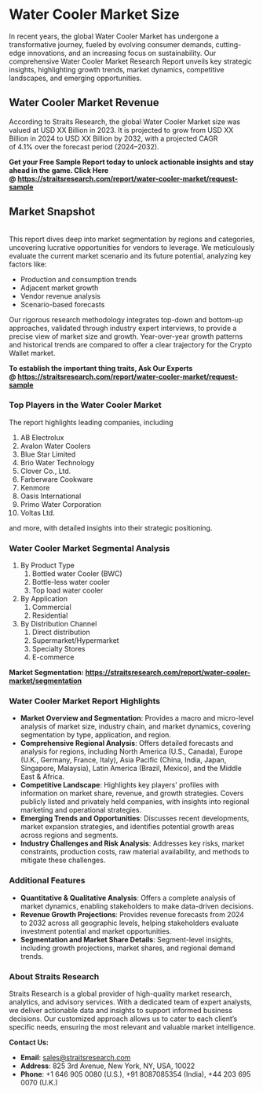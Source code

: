 <h1>Water Cooler Market Size</h1>
<p>In recent years, the global&nbsp;Water Cooler Market&nbsp;has undergone a transformative journey, fueled by evolving consumer demands, cutting-edge innovations, and an increasing focus on sustainability. Our comprehensive&nbsp;Water Cooler Market Research Report unveils key strategic insights, highlighting growth trends, market dynamics, competitive landscapes, and emerging opportunities.</p>
<h2>Water Cooler Market Revenue</h2>
<p>According to&nbsp;Straits Research, the global Water Cooler Market size was valued at&nbsp;USD XX Billion&nbsp;in&nbsp;2023. It is projected&nbsp;to grow from&nbsp;USD XX Billion&nbsp;in&nbsp;2024&nbsp;to&nbsp;USD XX Billion&nbsp;by&nbsp;2032, with a projected CAGR of&nbsp;4.1%&nbsp;over the forecast period (2024&ndash;2032).</p>
<p><strong>Get your Free Sample Report today to unlock actionable insights and stay ahead in the game. Click Here @&nbsp;<a href="https://straitsresearch.com/report/water-cooler-market/request-sample">https://straitsresearch.com/report/water-cooler-market/request-sample</a></strong></p>
<h2>Market Snapshot</h2>
<p><br />This report dives deep into market segmentation by regions and categories, uncovering lucrative opportunities for vendors to leverage. We meticulously evaluate the current market scenario and its future potential, analyzing key factors like:</p>
<ul>
<li>Production and consumption trends</li>
<li>Adjacent market growth</li>
<li>Vendor revenue analysis</li>
<li>Scenario-based forecasts</li>
</ul>
<p>Our rigorous research methodology integrates top-down and bottom-up approaches, validated through industry expert interviews, to provide a precise view of market size and growth. Year-over-year growth patterns and historical trends are compared to offer a clear trajectory for the Crypto Wallet market.</p>
<p><strong>To establish the important thing traits, Ask Our Experts @&nbsp;<a href="https://straitsresearch.com/report/water-cooler-market/request-sample">https://straitsresearch.com/report/water-cooler-market/request-sample</a></strong></p>
<h3>Top Players in the&nbsp;Water Cooler Market&nbsp;</h3>
<p>The report highlights leading companies, including&nbsp;</p>
<ol>
<li>AB Electrolux</li>
<li>Avalon Water Coolers</li>
<li>Blue Star Limited</li>
<li>Brio Water Technology</li>
<li>Clover Co., Ltd.</li>
<li>Farberware Cookware</li>
<li>Kenmore</li>
<li>Oasis International</li>
<li>Primo Water Corporation</li>
<li>Voltas Ltd.</li>
</ol>
<p>and more, with detailed insights into their strategic positioning.</p>
<h3>Water Cooler Market Segmental Analysis</h3>
<ol>
<li>By Product Type&nbsp;
<ol>
<li>Bottled water Cooler (BWC)</li>
<li>Bottle-less water cooler</li>
<li>Top load water cooler</li>
</ol>
</li>
<li>By Application
<ol>
<li>Commercial</li>
<li>Residential</li>
</ol>
</li>
<li>By Distribution Channel
<ol>
<li>Direct distribution</li>
<li>Supermarket/Hypermarket</li>
<li>Specialty Stores</li>
<li>E-commerce</li>
</ol>
</li>
</ol>
<p><strong>Market Segmentation:&nbsp;<a href="https://straitsresearch.com/report/water-cooler-market/segmentation">https://straitsresearch.com/report/water-cooler-market/segmentation</a></strong></p>
<h3>Water Cooler Market Report Highlights</h3>
<ul>
<li><strong>Market Overview and Segmentation</strong>: Provides a macro and micro-level analysis of market size, industry chain, and market dynamics, covering segmentation by type, application, and region.</li>
<li><strong>Comprehensive Regional Analysis</strong>: Offers detailed forecasts and analysis for regions, including North America (U.S., Canada), Europe (U.K., Germany, France, Italy), Asia Pacific (China, India, Japan, Singapore, Malaysia), Latin America (Brazil, Mexico), and the Middle East &amp; Africa.</li>
<li><strong>Competitive Landscape</strong>: Highlights key players' profiles with information on market share, revenue, and growth strategies. Covers publicly listed and privately held companies, with insights into regional marketing and operational strategies.</li>
<li><strong>Emerging Trends and Opportunities</strong>: Discusses recent developments, market expansion strategies, and identifies potential growth areas across regions and segments.</li>
<li><strong>Industry Challenges and Risk Analysis</strong>: Addresses key risks, market constraints, production costs, raw material availability, and methods to mitigate these challenges.</li>
</ul>
<h3>Additional Features</h3>
<ul>
<li><strong>Quantitative &amp; Qualitative Analysis</strong>: Offers a complete analysis of market dynamics, enabling stakeholders to make data-driven decisions.</li>
<li><strong>Revenue Growth Projections</strong>: Provides revenue forecasts from&nbsp;2024 to&nbsp;2032 across all geographic levels, helping stakeholders evaluate investment potential and market opportunities.</li>
<li><strong>Segmentation and Market Share Details</strong>: Segment-level insights, including growth projections, market shares, and regional demand trends.</li>
</ul>
<h3>About Straits Research</h3>
<p>Straits Research is a global provider of high-quality market research, analytics, and advisory services. With a dedicated team of expert analysts, we deliver actionable data and insights to support informed business decisions. Our customized approach allows us to cater to each client&rsquo;s specific needs, ensuring the most relevant and valuable market intelligence.</p>
<p><strong>Contact Us:</strong></p>
<ul>
<li><strong>Email</strong>: <a href="mailto:sales@straitsresearch.com">sales@straitsresearch.com</a></li>
<li><strong>Address</strong>: 825 3rd Avenue, New York, NY, USA, 10022</li>
<li><strong>Phone</strong>: +1 646 905 0080 (U.S.), +91 8087085354 (India), +44 203 695 0070 (U.K.)</li>
</ul>
